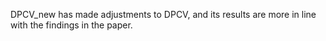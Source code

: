 DPCV_new has made adjustments to DPCV, and its results are more in line with the findings in the paper.

